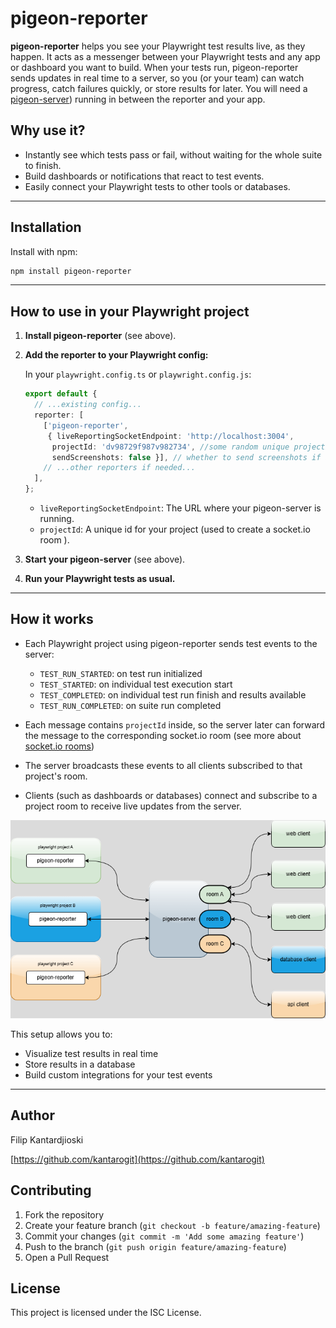 # pigeon-reporter

**pigeon-reporter** helps you see your Playwright test results live, as they happen. It acts as a messenger between your Playwright tests and any app or dashboard you want to build. When your tests run, pigeon-reporter sends updates in real time to a server, so you (or your team) can watch progress, catch failures quickly, or store results for later. You will need a [pigeon-server](https://www.npmjs.com/package/pigeon-server)) running in between the reporter and your app.

## Why use it?

- Instantly see which tests pass or fail, without waiting for the whole suite to finish.
- Build dashboards or notifications that react to test events.
- Easily connect your Playwright tests to other tools or databases.

---

## Installation

Install with npm:

```bash
npm install pigeon-reporter
```

---

## How to use in your Playwright project

1. **Install pigeon-reporter** (see above).
2. **Add the reporter to your Playwright config:**

   In your `playwright.config.ts` or `playwright.config.js`:

   ```ts
   export default {
     // ...existing config...
     reporter: [
       ['pigeon-reporter',
        { liveReportingSocketEndpoint: 'http://localhost:3004',
         projectId: 'dv98729f987v982734', //some random unique projectId
         sendScreenshots: false }], // whether to send screenshots if available, default: true
       // ...other reporters if needed...
     ],
   };
   ```
   - `liveReportingSocketEndpoint`: The URL where your pigeon-server is running.
   - `projectId`: A unique id for your project (used to create a socket.io room ).

3. **Start your pigeon-server** (see above).
4. **Run your Playwright tests as usual.**

---


## How it works

- Each Playwright project using pigeon-reporter sends test events to the server:
  - `TEST_RUN_STARTED`: on test run initialized
  - `TEST_STARTED`: on individual test execution start
  - `TEST_COMPLETED`: on individual test run finish and results available
  - `TEST_RUN_COMPLETED`: on suite run completed

- Each message contains `projectId` inside, so the server later can forward the message to the corresponding socket.io room (see more about [socket.io rooms](https://socket.io/docs/v3/rooms/))
- The server broadcasts these events to all clients subscribed to that project's room.
- Clients (such as dashboards or databases) connect and subscribe to a project room to receive live updates from the server.

![alt text](pigeon-architecture.png)

This setup allows you to:

- Visualize test results in real time
- Store results in a database
- Build custom integrations for your test events

---

## Author

Filip Kantardjioski

[https://github.com/kantarogit](https://github.com/kantarogit)

## Contributing

1. Fork the repository
2. Create your feature branch (`git checkout -b feature/amazing-feature`)
3. Commit your changes (`git commit -m 'Add some amazing feature'`)
4. Push to the branch (`git push origin feature/amazing-feature`)
5. Open a Pull Request

## License

This project is licensed under the ISC License.


